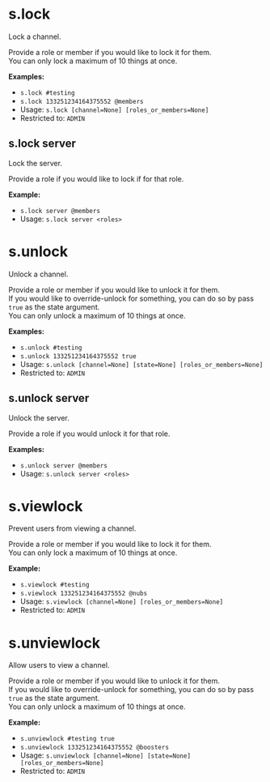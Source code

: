# s.lock
Lock a channel.<br/>

Provide a role or member if you would like to lock it for them.<br/>
You can only lock a maximum of 10 things at once.<br/>

**Examples:**<br/>
- `s.lock #testing`<br/>
- `s.lock 133251234164375552 @members`<br/>
 - Usage: `s.lock [channel=None] [roles_or_members=None]`
 - Restricted to: `ADMIN`
## s.lock server
Lock the server.<br/>

Provide a role if you would like to lock if for that role.<br/>

**Example:**<br/>
- `s.lock server @members`<br/>
 - Usage: `s.lock server <roles>`
# s.unlock
Unlock a channel.<br/>

Provide a role or member if you would like to unlock it for them.<br/>
If you would like to override-unlock for something, you can do so by pass `true` as the state argument.<br/>
You can only unlock a maximum of 10 things at once.<br/>

**Examples:**<br/>
- `s.unlock #testing`<br/>
- `s.unlock 133251234164375552 true`<br/>
 - Usage: `s.unlock [channel=None] [state=None] [roles_or_members=None]`
 - Restricted to: `ADMIN`
## s.unlock server
Unlock the server.<br/>

Provide a role if you would unlock it for that role.<br/>

**Examples:**<br/>
- `s.unlock server @members`<br/>
 - Usage: `s.unlock server <roles>`
# s.viewlock
Prevent users from viewing a channel.<br/>

Provide a role or member if you would like to lock it for them.<br/>
You can only lock a maximum of 10 things at once.<br/>

**Example:**<br/>
- `s.viewlock #testing`<br/>
- `s.viewlock 133251234164375552 @nubs`<br/>
 - Usage: `s.viewlock [channel=None] [roles_or_members=None]`
 - Restricted to: `ADMIN`
# s.unviewlock
Allow users to view a channel.<br/>

Provide a role or member if you would like to unlock it for them.<br/>
If you would like to override-unlock for something, you can do so by pass `true` as the state argument.<br/>
You can only unlock a maximum of 10 things at once.<br/>

**Example:**<br/>
- `s.unviewlock #testing true`<br/>
- `s.unviewlock 133251234164375552 @boosters`<br/>
 - Usage: `s.unviewlock [channel=None] [state=None] [roles_or_members=None]`
 - Restricted to: `ADMIN`
